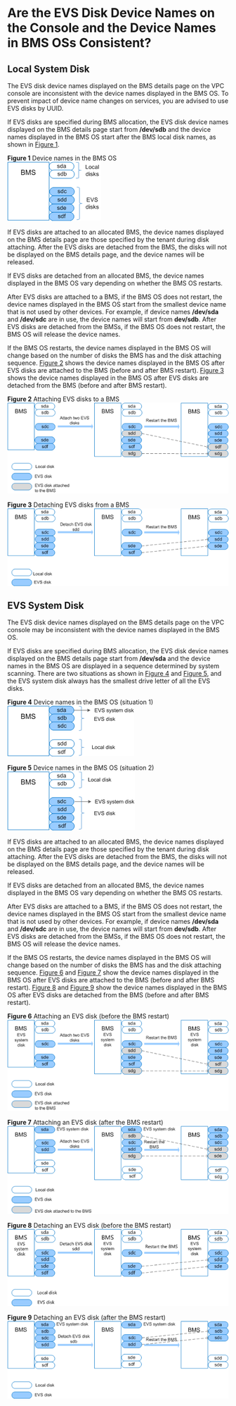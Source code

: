 # Are the EVS Disk Device Names on the Console and the Device Names in BMS OSs Consistent?<a name="EN-US_TOPIC_0062679077"></a>

## Local System Disk<a name="section716163511580"></a>

The EVS disk device names displayed on the BMS details page on the VPC console are inconsistent with the device names displayed in the BMS OS. To prevent impact of device name changes on services, you are advised to use EVS disks by UUID.

If EVS disks are specified during BMS allocation, the EVS disk device names displayed on the BMS details page start from  **/dev/sdb**  and the device names displayed in the BMS OS start after the BMS local disk names, as shown in  [Figure 1](#fig1769278111120).

**Figure  1**  Device names in the BMS OS<a name="fig1769278111120"></a>  
![](figures/device-names-in-the-bms-os.png "device-names-in-the-bms-os")

If EVS disks are attached to an allocated BMS, the device names displayed on the BMS details page are those specified by the tenant during disk attaching. After the EVS disks are detached from the BMS, the disks will not be displayed on the BMS details page, and the device names will be released.

If EVS disks are detached from an allocated BMS, the device names displayed in the BMS OS vary depending on whether the BMS OS restarts.

After EVS disks are attached to a BMS, if the BMS OS does not restart, the device names displayed in the BMS OS start from the smallest device name that is not used by other devices. For example, if device names  **/dev/sda**  and  **/dev/sdc**  are in use, the device names will start from  **dev/sdb**. After EVS disks are detached from the BMSs, if the BMS OS does not restart, the BMS OS will release the device names.

If the BMS OS restarts, the device names displayed in the BMS OS will change based on the number of disks the BMS has and the disk attaching sequence.  [Figure 2](#fig125556971412)  shows the device names displayed in the BMS OS after EVS disks are attached to the BMS \(before and after BMS restart\).  [Figure 3](#fig571093113146)  shows the device names displayed in the BMS OS after EVS disks are detached from the BMS \(before and after BMS restart\).

**Figure  2**  Attaching EVS disks to a BMS<a name="fig125556971412"></a>  
![](figures/attaching-evs-disks-to-a-bms.png "attaching-evs-disks-to-a-bms")

**Figure  3**  Detaching EVS disks from a BMS<a name="fig571093113146"></a>  
![](figures/detaching-evs-disks-from-a-bms.png "detaching-evs-disks-from-a-bms")

## EVS System Disk<a name="section15813183512116"></a>

The EVS disk device names displayed on the BMS details page on the VPC console may be inconsistent with the device names displayed in the BMS OS.

If EVS disks are specified during BMS allocation, the EVS disk device names displayed on the BMS details page start from  **/dev/sda**  and the device names in the BMS OS are displayed in a sequence determined by system scanning. There are two situations as shown in  [Figure 4](#fig73716231158)  and  [Figure 5](#fig17464143631512), and the EVS system disk always has the smallest drive letter of all the EVS disks.

**Figure  4**  Device names in the BMS OS \(situation 1\)<a name="fig73716231158"></a>  
![](figures/device-names-in-the-bms-os-(situation-1).png "device-names-in-the-bms-os-(situation-1)")

**Figure  5**  Device names in the BMS OS \(situation 2\)<a name="fig17464143631512"></a>  
![](figures/device-names-in-the-bms-os-(situation-2).png "device-names-in-the-bms-os-(situation-2)")

If EVS disks are attached to an allocated BMS, the device names displayed on the BMS details page are those specified by the tenant during disk attaching. After the EVS disks are detached from the BMS, the disks will not be displayed on the BMS details page, and the device names will be released.

If EVS disks are detached from an allocated BMS, the device names displayed in the BMS OS vary depending on whether the BMS OS restarts.

After EVS disks are attached to a BMS, if the BMS OS does not restart, the device names displayed in the BMS OS start from the smallest device name that is not used by other devices. For example, if device names  **/dev/sda**  and  **/dev/sdc**  are in use, the device names will start from  **dev/sdb**. After EVS disks are detached from the BMSs, if the BMS OS does not restart, the BMS OS will release the device names.

If the BMS OS restarts, the device names displayed in the BMS OS will change based on the number of disks the BMS has and the disk attaching sequence.  [Figure 6](#fig2951141791613)  and  [Figure 7](#fig167631251101615)  show the device names displayed in the BMS OS after EVS disks are attached to the BMS \(before and after BMS restart\).  [Figure 8](#fig1773821141716)  and  [Figure 9](#fig107095363171)  show the device names displayed in the BMS OS after EVS disks are detached from the BMS \(before and after BMS restart\).

**Figure  6**  Attaching an EVS disk \(before the BMS restart\)<a name="fig2951141791613"></a>  
![](figures/attaching-an-evs-disk-(before-the-bms-restart).png "attaching-an-evs-disk-(before-the-bms-restart)")

**Figure  7**  Attaching an EVS disk \(after the BMS restart\)<a name="fig167631251101615"></a>  
![](figures/attaching-an-evs-disk-(after-the-bms-restart).png "attaching-an-evs-disk-(after-the-bms-restart)")

**Figure  8**  Detaching an EVS disk \(before the BMS restart\)<a name="fig1773821141716"></a>  
![](figures/detaching-an-evs-disk-(before-the-bms-restart).png "detaching-an-evs-disk-(before-the-bms-restart)")

**Figure  9**  Detaching an EVS disk \(after the BMS restart\)<a name="fig107095363171"></a>  
![](figures/detaching-an-evs-disk-(after-the-bms-restart).png "detaching-an-evs-disk-(after-the-bms-restart)")

